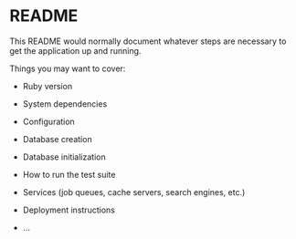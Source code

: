 # README

This README would normally document whatever steps are necessary to get the
application up and running.

Things you may want to cover:

* Ruby version

* System dependencies

* Configuration

* Database creation

* Database initialization

* How to run the test suite

* Services (job queues, cache servers, search engines, etc.)

* Deployment instructions

* ...

<!-- Discount.create(name: "Summer Sale", percentage_off: 20, start_date: Date.new(2023, 6, 1), end_date: Date.new(2023, 9, 1))
Discount.create(name: "Black Friday", percentage_off: 30, start_date: Date.new(2023, 11, 23), end_date: Date.new(2023, 11, 27)) -->

<!-- book = Book.create!(title: 'Rich_dad_poor_dad', description: 'Best book for your personal finance', -->